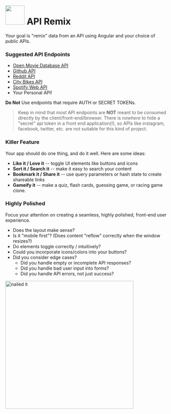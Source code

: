 # <img src="https://cloud.githubusercontent.com/assets/7833470/10423298/ea833a68-7079-11e5-84f8-0a925ab96893.png" width="60"> API Remix

Your goal is "remix" data from an API using Angular and your choice of public APIs.

### Suggested API Endpoints

* [Open Movie Database API](http://www.omdbapi.com)
* [Github API](https://developer.github.com/v3/)
* [Reddit API](https://www.reddit.com/dev/api)
* [City Bikes API](http://api.citybik.es/v2/)
* [Spotify Web API](https://developer.spotify.com/web-api/)
* Your Personal API!

**Do Not** Use endpoints that require AUTH or SECRET TOKENs.

> Keep in mind that *most* API endpoints are **NOT** meant to be consumed directly by the client/front-end/browser. There is *nowhere* to hide a "secret" api token in a front end application(!), so APIs like instagram, facebook, twitter, etc. are not suitable for this kind of project.


### Killer Feature
Your app should do one thing, and do it well. Here are some ideas:

* **Like it / Love it** -- toggle UI elements like buttons and icons
* **Sort it / Search it** -- make it easy to search your content
* **Bookmark it / Share it** -- use query parameters or hash state to create shareable links
* **Gameify it** -- make a quiz, flash cards, guessing game, or racing game clone.

### Highly Polished
Focus your attention on creating a seamless, highly polished, front-end user experience.

* Does the layout make sense?
* Is it "mobile first"? (Does content "reflow" correctly when the window resizes?)
* Do elements toggle correctly / intuitively?
* Could you incorporate icons/colors into your buttons?
* Did you consider edge cases?
    * Did you handle empty or incomplete API responses?
    * Did you handle bad user input into forms?
    * Did you handle API errors, not just success?


<img width="400" src="https://media.giphy.com/media/d1vaWA1lsbIdy/giphy.gif" title="nailed it">
